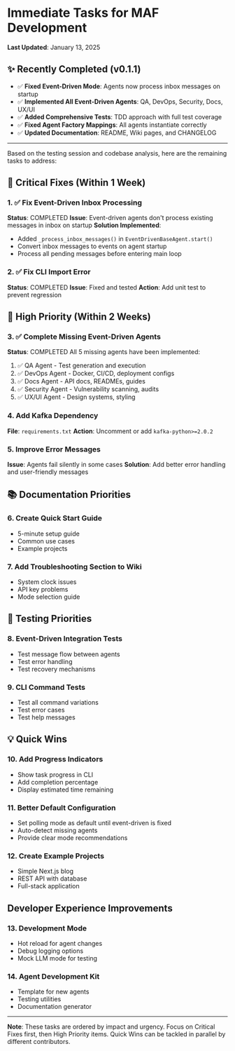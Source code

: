 # Immediate Tasks for MAF Development

**Last Updated**: January 13, 2025

## ✨ Recently Completed (v0.1.1)

- ✅ **Fixed Event-Driven Mode**: Agents now process inbox messages on startup
- ✅ **Implemented All Event-Driven Agents**: QA, DevOps, Security, Docs, UX/UI
- ✅ **Added Comprehensive Tests**: TDD approach with full test coverage
- ✅ **Fixed Agent Factory Mappings**: All agents instantiate correctly
- ✅ **Updated Documentation**: README, Wiki pages, and CHANGELOG

---

Based on the testing session and codebase analysis, here are the remaining tasks to address:

## 🚨 Critical Fixes (Within 1 Week)

### 1. ✅ Fix Event-Driven Inbox Processing
**Status**: COMPLETED
**Issue**: Event-driven agents don't process existing messages in inbox on startup
**Solution Implemented**: 
- Added `_process_inbox_messages()` in `EventDrivenBaseAgent.start()`
- Convert inbox messages to events on agent startup
- Process all pending messages before entering main loop

### 2. ✅ Fix CLI Import Error
**Status**: COMPLETED
**Issue**: Fixed and tested
**Action**: Add unit test to prevent regression

## 🔧 High Priority (Within 2 Weeks)

### 3. ✅ Complete Missing Event-Driven Agents
**Status**: COMPLETED
All 5 missing agents have been implemented:
1. ✅ QA Agent - Test generation and execution
2. ✅ DevOps Agent - Docker, CI/CD, deployment configs
3. ✅ Docs Agent - API docs, READMEs, guides
4. ✅ Security Agent - Vulnerability scanning, audits
5. ✅ UX/UI Agent - Design systems, styling

### 4. Add Kafka Dependency
**File**: `requirements.txt`
**Action**: Uncomment or add `kafka-python>=2.0.2`

### 5. Improve Error Messages
**Issue**: Agents fail silently in some cases
**Solution**: Add better error handling and user-friendly messages

## 📚 Documentation Priorities

### 6. Create Quick Start Guide
- 5-minute setup guide
- Common use cases
- Example projects

### 7. Add Troubleshooting Section to Wiki
- System clock issues
- API key problems
- Mode selection guide

## 🧪 Testing Priorities

### 8. Event-Driven Integration Tests
- Test message flow between agents
- Test error handling
- Test recovery mechanisms

### 9. CLI Command Tests
- Test all command variations
- Test error cases
- Test help messages

## 💡 Quick Wins

### 10. Add Progress Indicators
- Show task progress in CLI
- Add completion percentage
- Display estimated time remaining

### 11. Better Default Configuration
- Set polling mode as default until event-driven is fixed
- Auto-detect missing agents
- Provide clear mode recommendations

### 12. Create Example Projects
- Simple Next.js blog
- REST API with database
- Full-stack application

## Developer Experience Improvements

### 13. Development Mode
- Hot reload for agent changes
- Debug logging options
- Mock LLM mode for testing

### 14. Agent Development Kit
- Template for new agents
- Testing utilities
- Documentation generator

---

**Note**: These tasks are ordered by impact and urgency. Focus on Critical Fixes first, then High Priority items. Quick Wins can be tackled in parallel by different contributors.